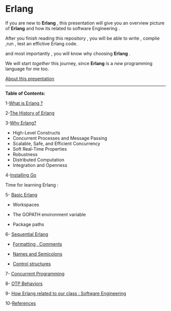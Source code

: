 # Erlang

If you are new to **Erlang** , this presentation will give you an overview picture of **Erlang** and how its related to software Engineering .

After you finish reading this repository , you will be able to write , complie ,run , test an effictive Erlang code.

and most importantly , you will know why choosing **Erlang** .

We will start *together* this journey, since **Erlang** is a *new* programming language for me too.

[About this presentation](https://github.com/Afnan-Aldhahri/Erlang/blob/master/Recources/About%20this%20presentation.md) 


-----------------------------------------------------------------------------------------------------


**Table of Contents:**



1-[What is Erlang ?](https://github.com/Afnan-Aldhahri/Erlang/blob/master/Recources/What%20is%20Erlang%3F.md)  

2-[The History of Erlang](https://github.com/Afnan-Aldhahri/Erlang/blob/master/Recources/The%20History%20of%20Erlang.md)

3-[Why Erlang?](https://github.com/Afnan-Aldhahri/Erlang/blob/master/Recources/Why%20Erlang%3F.md) 

   * High-Level Constructs 
   * Concurrent Processes and Message Passing
   * Scalable, Safe, and Efficient Concurrency
   * Soft Real-Time Properties
   * Robustness
   * Distributed Computation 
   * Integration and Openness
   

4-[Installing Go](https://github.com/Afnan-Aldhahri/GO/blob/master/Resources/InstallingGO.md) 

Time for learning Erlang :

5- [Basic Erlang](https://github.com/Afnan-Aldhahri/Erlang/blob/master/Recources/Basic%20Erlang.md)
 
   * Workspaces
     
   * The GOPATH environment variable
     
   * Package paths
     
6- [Sequential Erlang](https://github.com/Afnan-Aldhahri/Erlang/blob/master/Recources/Sequential%20Erlang.md) 
 
   * [Formatting , Comments](https://github.com/Afnan-Aldhahri/GO/blob/master/Resources/Formatting%20and%20Comments%20.md)

   * [Names and Semicolons](https://github.com/Afnan-Aldhahri/GO/blob/master/Resources/Names%20and%20Semicolons.md)

   * [Control structures](https://github.com/Afnan-Aldhahri/GO/blob/master/Resources/Control%20structures.md)


         
7- [Concurrent Programming](https://github.com/Afnan-Aldhahri/Erlang/blob/master/Recources/Concurrent%20Programming.md) 


8- [OTP Behaviors](https://github.com/Afnan-Aldhahri/Erlang/blob/master/Recources/OTP%20Behaviors.md)


9- [How Erlang related to our class : Software Engineering](https://github.com/Afnan-Aldhahri/Erlang/blob/master/Recources/How%20Erlang%20related%20to%20our%20class%20:%20Software%20Engineering.md)


10-[References](https://github.com/Afnan-Aldhahri/Erlang/blob/master/Recources/References.md)
